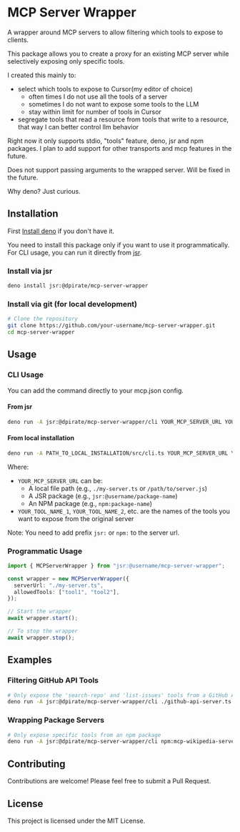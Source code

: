 # MCP Server Wrapper

A wrapper around MCP servers to allow filtering which tools to expose to clients.

This package allows you to create a proxy for an existing MCP server while selectively exposing only specific tools.

I created this mainly to:

- select which tools to expose to Cursor(my editor of choice)
  - often times I do not use all the tools of a server
  - sometimes I do not want to expose some tools to the LLM
  - stay within limit for number of tools in Cursor
- segregate tools that read a resource from tools that write to a resource, that way I can better control llm behavior

Right now it only supports stdio, "tools" feature, deno, jsr and npm packages. I plan to add support for other transports and mcp features in the future.

Does not support passing arguments to the wrapped server. Will be fixed in the future.

Why deno? Just curious.

## Installation

First [Install deno](https://docs.deno.com/runtime/getting_started/installation/) if you don't have it.

You need to install this package only if you want to use it programmatically. For CLI usage, you can run it directly from [jsr](https://jsr.io/).

### Install via jsr

```bash
deno install jsr:@dpirate/mcp-server-wrapper
```

### Install via git (for local development)

```bash
# Clone the repository
git clone https://github.com/your-username/mcp-server-wrapper.git
cd mcp-server-wrapper
```

## Usage

### CLI Usage

You can add the command directly to your mcp.json config.

#### From jsr

```bash
deno run -A jsr:@dpirate/mcp-server-wrapper/cli YOUR_MCP_SERVER_URL YOUR_TOOL_NAME_1 YOUR_TOOL_NAME_2 ...
```

#### From local installation

```bash
deno run -A PATH_TO_LOCAL_INSTALLATION/src/cli.ts YOUR_MCP_SERVER_URL YOUR_TOOL_NAME_1 YOUR_TOOL_NAME_2 ...
```

Where:

- `YOUR_MCP_SERVER_URL` can be:
  - A local file path (e.g., `./my-server.ts` or `/path/to/server.js`)
  - A JSR package (e.g., `jsr:@username/package-name`)
  - An NPM package (e.g., `npm:package-name`)
- `YOUR_TOOL_NAME_1`, `YOUR_TOOL_NAME_2`, etc. are the names of the tools you want to expose from the original server

Note: You need to add prefix `jsr:` or `npm:` to the server url.

### Programmatic Usage

```typescript
import { MCPServerWrapper } from "jsr:@username/mcp-server-wrapper";

const wrapper = new MCPServerWrapper({
  serverUrl: "./my-server.ts",
  allowedTools: ["tool1", "tool2"],
});

// Start the wrapper
await wrapper.start();

// To stop the wrapper
await wrapper.stop();
```

## Examples

### Filtering GitHub API Tools

```bash
# Only expose the 'search-repo' and 'list-issues' tools from a GitHub API server
deno run -A jsr:@dpirate/mcp-server-wrapper/cli ./github-api-server.ts search-repo list-issues
```

### Wrapping Package Servers

```bash
# Only expose specific tools from an npm package
deno run -A jsr:@dpirate/mcp-server-wrapper/cli npm:mcp-wikipedia-server search-wiki get-summary
```

## Contributing

Contributions are welcome! Please feel free to submit a Pull Request.

## License

This project is licensed under the MIT License.
